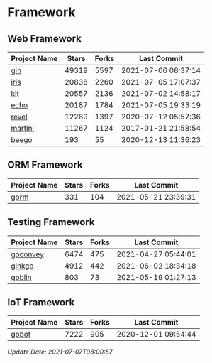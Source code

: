 # Framework

## Web Framework
| Project Name | Stars | Forks | Last Commit |
| ------------ | ----- | ----- | ----------- |
| [gin](https://github.com/gin-gonic/gin) | 49319 | 5597 | 2021-07-06 08:37:14 |
| [iris](https://github.com/kataras/iris) | 20838 | 2260 | 2021-07-05 17:07:37 |
| [kit](https://github.com/go-kit/kit) | 20557 | 2136 | 2021-07-02 14:58:17 |
| [echo](https://github.com/labstack/echo) | 20187 | 1784 | 2021-07-05 19:33:19 |
| [revel](https://github.com/revel/revel) | 12289 | 1397 | 2020-07-12 05:57:36 |
| [martini](https://github.com/go-martini/martini) | 11267 | 1124 | 2017-01-21 21:58:54 |
| [beego](https://github.com/astaxie/beego) | 193 | 55 | 2020-12-13 11:36:23 |

## ORM Framework
| Project Name | Stars | Forks | Last Commit |
| ------------ | ----- | ----- | ----------- |
| [gorm](https://github.com/jinzhu/gorm) | 331 | 104 | 2021-05-21 23:39:31 |

## Testing Framework
| Project Name | Stars | Forks | Last Commit |
| ------------ | ----- | ----- | ----------- |
| [goconvey](https://github.com/smartystreets/goconvey) | 6474 | 475 | 2021-04-27 05:44:01 |
| [ginkgo](https://github.com/onsi/ginkgo) | 4912 | 442 | 2021-06-02 18:34:18 |
| [goblin](https://github.com/franela/goblin) | 803 | 73 | 2021-05-19 01:27:13 |

## IoT Framework
| Project Name | Stars | Forks | Last Commit |
| ------------ | ----- | ----- | ----------- |
| [gobot](https://github.com/hybridgroup/gobot) | 7222 | 905 | 2020-12-01 09:54:44 |

*Update Date: 2021-07-07T08:00:57*